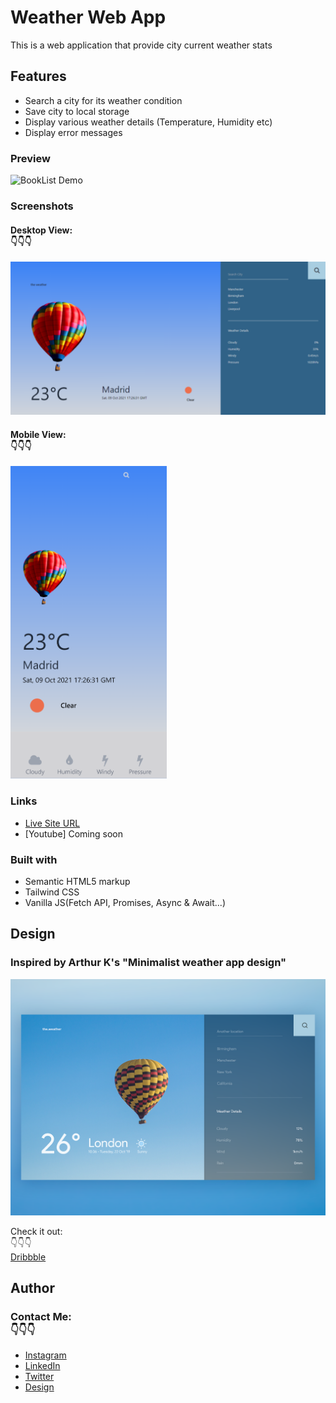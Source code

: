 # Weather Web App

This is a web application that provide city current weather stats

## Features
- Search a city for its weather condition
- Save city to local storage 
- Display various weather details (Temperature, Humidity etc)
- Display error messages

### Preview
![BookList Demo](img/github.gif)

### Screenshots
#### Desktop View:<br/> :point_down::point_down::point_down:<br/>

<img src="img/weather-desktop.png">

            
#### Mobile View:<br/> :point_down::point_down::point_down:<br/>

   <img src="img/weather-mobile.png" height="500px">

  
### Links

- [Live Site URL](https://am-weather-app.netlify.app/)
- [Youtube] Coming soon

### Built with

- Semantic HTML5 markup
- Tailwind CSS
- Vanilla JS(Fetch API, Promises, Async & Await...)

## Design
  ### Inspired by Arthur K's "Minimalist weather app design"
 <img src="img/design.png">
 

  
 Check it out:<br/> :point_down::point_down::point_down:<br/>
 [Dribbble](https://dribbble.com/shots/7767460-Weather-App-Website?utm_source=pinterest&utm_campaign=pinterest_shot&utm_content=Weather+App+Website&utm_medium=Social_Share)
## Author
### Contact Me:<br/> :point_down::point_down::point_down:<br/>
- [Instagram](https://www.instagram.com/albert_sigsbert/)
- [LinkedIn](https://www.linkedin.com/in/albertsigsbert/)
- [Twitter](https://twitter.com/albert_sigsbert)
- [Design]()
